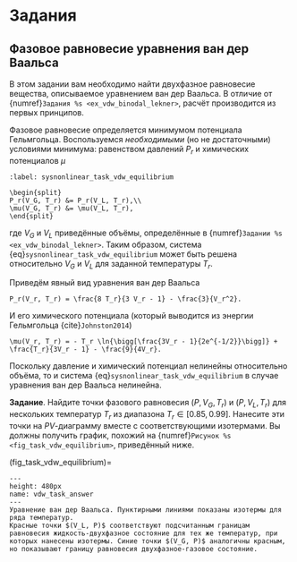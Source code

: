 # Задания

## Фазовое равновесие уравнения ван дер Ваальса

В этом задании вам необходимо найти двухфазное равновесие вещества, описываемое уравнением ван дер Ваальса. В отличие от {numref}`Задания %s <ex_vdw_binodal_lekner>`, расчёт производится из первых принципов.

Фазовое равновесие определяется минимумом потенциала Гельмгольца. Воспользуемся *необходимыми* (но не достаточными) условиями минимума: равенством давлений $P_r$ и химических потенциалов $\mu$

```{math}
:label: sysnonlinear_task_vdw_equilibrium

\begin{split}
P_r(V_G, T_r) &= P_r(V_L, T_r),\\
\mu(V_G, T_r) &= \mu(V_L, T_r),
\end{split}
```

где $V_G$ и $V_L$ приведённые объёмы, определённые в {numref}`Задании %s <ex_vdw_binodal_lekner>`. Таким образом, система {eq}`sysnonlinear_task_vdw_equilibrium` может быть решена относительно $V_G$ и $V_L$ для заданной температуры $T_r$.

Приведём явный вид уравнения ван дер Ваальса

```{math}
P_r(V_r, T_r) = \frac{8 T_r}{3 V_r - 1} - \frac{3}{V_r^2}.
```

И его химического потенциала (который выводится из энергии Гельмгольца {cite}`Johnston2014`)

```{math}
\mu(V_r, T_r) = - T_r \ln{\bigg[\frac{3V_r - 1}{2e^{-1/2}}\bigg]} + \frac{T_r}{3V_r - 1} - \frac{9}{4V_r}.
```

Поскольку давление и химический потенциал нелинейны относительно объёма, то и система {eq}`sysnonlinear_task_vdw_equilibrium` в случае уравнения ван дер Ваальса нелинейна.

**Задание**. Найдите точки фазового равновесия $(P, V_G, T_r)$ и $(P, V_L, T_r)$ для нескольких температур $T_r$ из диапазона $T_r \in [0.85, 0.99]$. Нанесите эти точки на $PV$-диаграмму  вместе с соответствующими изотермами. Вы должны получить график, похожий на {numref}`Рисунок %s <fig_task_vdw_equilibrium>`, приведённый ниже.

(fig_task_vdw_equilibrium)=
```{figure} vdw_equilibrium_answer.svg
---
height: 480px
name: vdw_task_answer
---
Уравнение ван дер Ваальса. Пунктирными линиями показаны изотермы для ряда температур.
Красные точки $(V_L, P)$ соответствуют подсчитанным границам равновесия жидкость-двухфазное состояние для тех же температур, при которых нанесены изотермы. Синие точки $(V_G, P)$ аналогичны красным, но показывают границу равновесия двухфазное-газовое состояние.
```
